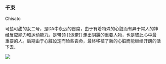 ### 千束

Chisato

可盐可甜的女二号，是DA中永远的首席，由于有着特殊的心脏而有异于常人的神经反应能力和运动能力。是带领 [[泷奈]] 走出阴霾的重要人物，也是彼此心中最重要的人。后期由于心脏设定而险些丧命，最终移植了新的心脏而能继续开朗的活下去、

![](https://cdn.jsdelivr.net/gh/SteinsHead/ImageBed/img/2022/icon_01.jpg)
